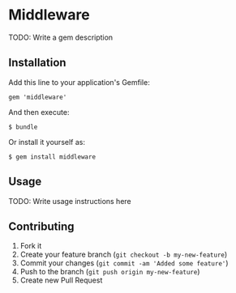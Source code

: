 # Middleware

TODO: Write a gem description

## Installation

Add this line to your application's Gemfile:

    gem 'middleware'

And then execute:

    $ bundle

Or install it yourself as:

    $ gem install middleware

## Usage

TODO: Write usage instructions here

## Contributing

1. Fork it
2. Create your feature branch (`git checkout -b my-new-feature`)
3. Commit your changes (`git commit -am 'Added some feature'`)
4. Push to the branch (`git push origin my-new-feature`)
5. Create new Pull Request
